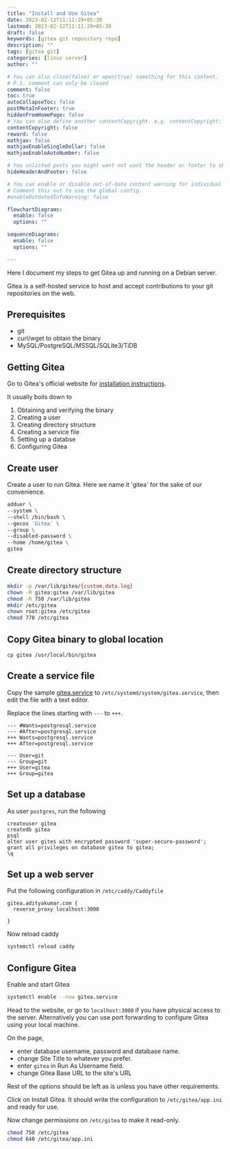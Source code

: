 ```yaml
---
title: "Install and Use Gitea"
date: 2023-02-12T11:11:29+05:30
lastmod: 2023-02-12T11:11:29+05:30
draft: false 
keywords: [gitea git repository repo]
description: ""
tags: [gitea git]
categories: [linux server]
author: ""

# You can also close(false) or open(true) something for this content.
# P.S. comment can only be closed
comment: false
toc: true 
autoCollapseToc: false
postMetaInFooter: true 
hiddenFromHomePage: false
# You can also define another contentCopyright. e.g. contentCopyright: "This is another copyright."
contentCopyright: false
reward: false
mathjax: false
mathjaxEnableSingleDollar: false
mathjaxEnableAutoNumber: false

# You unlisted posts you might want not want the header or footer to show
hideHeaderAndFooter: false

# You can enable or disable out-of-date content warning for individual post.
# Comment this out to use the global config.
#enableOutdatedInfoWarning: false

flowchartDiagrams:
  enable: false
  options: ""

sequenceDiagrams: 
  enable: false
  options: ""

---
```

Here I document my steps to get Gitea up and running on a Debian server.
<!--more-->

Gitea is a self-hosted service to host and accept contributions to your git repositories on the web.

## Prerequisites
- git
- curl/wget to obtain the binary
- MySQL/PostgreSQL/MSSQL/SQLite3/TiDB

## Getting Gitea
Go to Gitea's official website for [installation instructions](https://docs.gitea.io/en-us/install-from-binary/). 

It usually boils down to 
1. Obtaining and verifying the binary
2. Creating a user 
3. Creating directory structure
4. Creating a service file
5. Setting up a databse
6. Configuring Gitea

## Create user
Create a user to run Gitea. Here we name it 'gitea' for the sake of our convenience.
```bash
adduer \
--system \
--shell /bin/bash \
--gecos 'Gitea' \
--group \
--disabled-password \
--home /home/gitea \
gitea

```

## Create directory structure
```bash 
mkdir -p /var/lib/gitea/{custom,data.log}
chown -R gitea:gitea /var/lib/gitea
chmod -R 750 /var/lib/gitea
mkdir /etc/gitea
chown root:gitea /etc/gitea
chmod 770 /etc/gitea
```

## Copy Gitea binary to global location
```
cp gitea /usr/local/bin/gitea
```

## Create a service file
Copy the sample [gitea.service](https://github.com/go-gitea/gitea/blob/main/contrib/systemd/gitea.service) to `/etc/systemd/system/gitea.service`, then edit the file with a text editor.

Replace the lines starting with `---` to `+++`.
```
--- #Wants=postgresql.service
--- #After=postgresql.service
+++ Wants=postgresql.service
+++ After=postgresql.service

--- User=git
--- Group=git
+++ User=gitea
+++ Group=gitea 
```

## Set up a database
As user `postgres`, run the following
```
createuser gitea
createdb gitea
psql
alter user gites with encrypted password 'super-secure-password';
grant all privileges on database gitea to gitea;
\q
```

## Set up a web server
Put the following configuration in `/etc/caddy/Caddyfile`
```
gitea.adityakumar.com {
  reverse_proxy localhost:3000

}
```
Now reload caddy
```bash
systemctl reload caddy 
```

## Configure Gitea
Enable and start Gitea
```bash
systemctl enable --now gitea.service 
```

Head to the website, or go to `localhost:3000` if you have physical access to the server. Alternatively you can use port forwarding to configure Gitea using your local machine.

On the page, 
- enter database username, password and database name.
- change Site Title to whatever you prefer. 
- enter `gitea` in Run As Username field.
- change Gitea Base URL to the site's URL

Rest of the options should be left as is unless you have other requirements.

Click on Install Gitea. It should write the configuration to `/etc/gitea/app.ini` and ready for use.

Now change permissions on `/etc/gitea` to make it read-only.
```bash
chmod 750 /etc/gitea
chmod 640 /etc/gitea/app.ini
```

